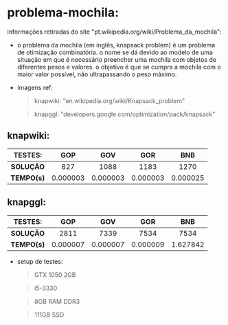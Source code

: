 # problema-mochila:

informações retiradas do site "pt.wikipedia.org/wiki/Problema_da_mochila":

- o problema da mochila (em inglês, knapsack problem) é um problema de otimização combinatória. o nome se dá devido ao modelo de uma situação em que é necessário preencher uma mochila com objetos de diferentes pesos e valores. o objetivo é que se cumpra a mochila com o maior valor possível, não ultrapassando o peso máximo.

- imagens ref:

  > knapwiki: "en.wikipedia.org/wiki/Knapsack_problem"

  > knapggl: "developers.google.com/optimization/pack/knapsack"

## knapwiki:

| TESTES: | GOP | GOV | GOR | BNB |
|:------------:|:----------:|:--------:|:---------:|:---------:|
| **SOLUÇÃO**  | 827       | 1088      | 1183      | 1270      |
| **TEMPO(s)** | 0.000003  | 0.000003  | 0.000003  | 0.000025  |

## knapggl:

| TESTES: | GOP | GOV | GOR | BNB |
|:------------:|:---------:|:---------:|:---------:|:---------:|
| **SOLUÇÃO**  | 2811      | 7339      | 7534      | 7534      |
| **TEMPO(s)** | 0.000007  | 0.000007  | 0.000009  | 1.627842  |

- setup de testes:

  > GTX 1050 2GB

  > i5-3330

  > 8GB RAM DDR3

  > 111GB SSD
  
